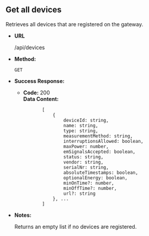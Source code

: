 **Get all devices**
----
Retrieves all devices that are registered on the gateway.

* **URL**

    /api/devices

* **Method:**
  
  `GET`
  
* **Success Response:**
  
  * **Code:** 200 <br />
    **Data Content:**
    
    ```
           [
               {
                   deviceId: string,
                   name: string,
                   type: string,
                   measurementMethod: string,
                   interruptionsAllowed: boolean,
                   maxPower: number,
                   emSignalsAccepted: boolean,
                   status: string,
                   vendor: string,
                   serialNr: string,
                   absoluteTimestamps: boolean,
                   optionalEnergy: boolean,
                   minOnTime?: number,
                   minOffTime?: number,
                   url?: string
               }, ...
           ]
    ```
    
* **Notes:**

    Returns an empty list if no devices are registered.